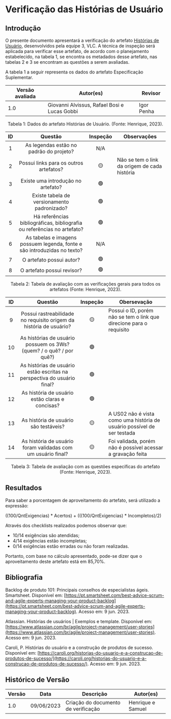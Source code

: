 # Verificação das Histórias de Usuário

## Introdução

O presente documento apresentará a verificação do artefato [Histórias de Usuário](https://requisitos-de-software.github.io/2023.1-VLC/#/modelagem/agil/historias_de_usuarios), desenvolvidos pela equipe 3, VLC. A técnica de inspeção será aplicada para verificar esse artefato, de acordo com o planejamento estabelecido, na tabela 1, se encontra os metadados desse artefato, nas tabelas 2 e 3 se encontram as questões a serem avaliadas.

A tabela 1 a seguir representa os dados do artefato Especificação Suplementar.

| Versão avaliada | Autor(es)                                    | Revisor    |
| ---------------- | -------------------------------------------- | ---------- |
| 1.0              | Giovanni Alvissus, Rafael Bosi e Lucas Gobbi | Igor Penha |

<div style="text-align: center">
<p> Tabela 1: Dados do artefato Histórias de Usuário. (Fonte: Henrique, 2023). </p>
</div>

| ID |                                   Questão                                   | Inspeção | Observações                                  |
| :-: | :---------------------------------------------------------------------------: | :--------: | ---------------------------------------------- |
| 1 |                   As legendas estão no padrão do projeto?                   |    N/A    |                                                |
| 2 |                    Possui links para os outros artefatos?                    |     🟡     | Não se tem o link da origem de cada história |
| 3 |                     Existe uma introdução no artefato?                     |     🟢     |                                                |
| 4 |                  Existe tabela de versionamento padronizado?                  |     🟢     |                                                |
| 5 | Há referências bibliográficas, bibliografia ou referências no artefato? |     🟢     |                                                |
| 6 |   As tabelas e imagens possuem legenda, fonte e são introduzidas no texto?   |    N/A    |                                                |
| 7 |                           O artefato possui autor?                           |     🟢     |                                                |
| 8 |                          O artefato possui revisor?                          |     🟢     |                                                |

<div style="text-align: center">
<p> Tabela 2: Tabela de avaliação com as verificações gerais para todos os artefatos (Fonte: Henrique, 2023). </p>
</div>

| ID |                                   Questão                                   | Inspeção | Obersevação                                                                |
| :-: | :--------------------------------------------------------------------------: | :--------: | ---------------------------------------------------------------------------- |
| 9 |     Possui rastreabilidade no requisito origem da história de usuário?     |     🟡     | Possui o ID, porém não se tem o link que direcione para o requisito        |
| 10 |   As histórias de usuário possuem os 3Ws? (quem? / o quê? / por quê?)   |     🟢     |                                                                              |
| 11 | As histórias de usuário estão escritas na perspectiva do usuário final? |     🟢     |                                                                              |
| 12 |              As história de usuário estão claras e concisas?              |     🟢     |                                                                              |
| 13 |                  As história de usuário são testáveis?                  |     🟡     | A US02 não é vista como uma história de usuário possível de ser testada |
| 14 |       As história de usuário foram validadas com um usuário final?       |     🟡     | Foi validada, porém não é possível acessar a gravação feita            |

<div style="text-align: center">
<p> Tabela 3: Tabela de avaliação com as questões específicas do artefato (Fonte: Henrique, 2023). </p>
</div>

## Resultados

Para saber a porcentagem de aproveitamento do artefato, será utilizado a expressão:

((100/QntExigencias) * Acertos) + (((100/QntExigencias) * Incompletos)/2)

Através dos checklists realizados podemos observar que:

* 10/14 exigências são atendidas;
* 4/14 exigências estão incompletas;
* 0/14 exigências estão erradas ou não foram realizadas.

Portanto, com base no cálculo apresentado, pode-se dizer que o aproveitamento deste artefato está em 85,70%.

## Bibliografia

Backlog de produto 101: Principais conselhos de especialistas ágeis. Smartsheet. Disponível em: [https://pt.smartsheet.com/best-advice-scrum-and-agile-experts-managing-your-product-backlog](https://pt.smartsheet.com/best-advice-scrum-and-agile-experts-managing-your-product-backlog). Acesso em: 9 jun. 2023.

Atlassian. Histórias de usuários | Exemplos e template. Disponível em: [https://www.atlassian.com/br/agile/project-management/user-stories](https://www.atlassian.com/br/agile/project-management/user-stories). Acesso em: 9 jun. 2023.

Caroli, P. Histórias do usuário e a construção de produtos de sucesso. Disponível em: [https://caroli.org/historias-do-usuario-e-a-construcao-de-produtos-de-sucesso/](https://caroli.org/historias-do-usuario-e-a-construcao-de-produtos-de-sucesso/). Acesso em: 9 jun. 2023.

## Histórico de Versão

| Versão | Data       | Descrição                             | Autor(es)         |
| ------- | ---------- | --------------------------------------- | ----------------- |
| 1.0     | 09/06/2023 | Criação do documento de verificação | Henrique e Samuel |
